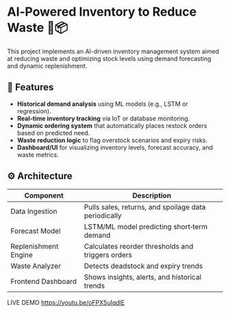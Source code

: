 # AI‑Powered Inventory to Reduce Waste 🧠📦

This project implements an AI-driven inventory management system aimed at reducing waste and optimizing stock levels using demand forecasting and dynamic replenishment.

## 🎯 Features

- **Historical demand analysis** using ML models (e.g., LSTM or regression).
- **Real‑time inventory tracking** via IoT or database monitoring.
- **Dynamic ordering system** that automatically places restock orders based on predicted need.
- **Waste reduction logic** to flag overstock scenarios and expiry risks.
- **Dashboard/UI** for visualizing inventory levels, forecast accuracy, and waste metrics.

## ⚙️ Architecture

| Component              | Description |
|-----------------------|-------------|
| Data Ingestion        | Pulls sales, returns, and spoilage data periodically |
| Forecast Model        | LSTM/ML model predicting short‑term demand |
| Replenishment Engine | Calculates reorder thresholds and triggers orders |
| Waste Analyzer        | Detects deadstock and expiry trends |
| Frontend Dashboard    | Shows insights, alerts, and historical trends |

LIVE DEMO https://youtu.be/oFPX5uIqdlE
